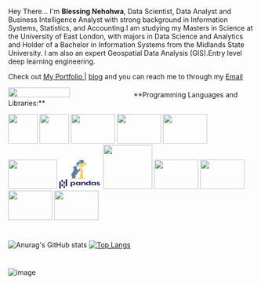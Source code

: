Hey There...
I'm **Blessing Nehohwa**, Data Scientist, Data Analyst and Business Intelligence Analyst with strong background in Information Systems, Statistics, and Accounting.I am studying my Masters in Science at the University of East London, with majors in Data Science and Analytics and Holder of a Bachelor in Information Systems from the  Midlands State University. I am  also an expert Geospatial Data Analysis (GIS).Entry level deep learning engineering.

Check out [My Portfolio ](https://BlessingNehohwa.github.io/) | [blog](https://blessingnehohwa.github.io/#[object%20Object]) and you can reach me to through my [Email](nehohwablessing@gmail.com)
&nbsp;

<img src="https://user-images.githubusercontent.com/82777016/189126432-5f8467e5-b13b-40ec-a103-fa1c55162da9.gif" width="50%" height="50%">  
**Programming Languages and Libraries:**

<img src="https://user-images.githubusercontent.com/82777016/189127291-492e7117-b84d-49a0-81c4-d45a22c8ec6d.png" width="60" height="60"> <img src="https://upload.wikimedia.org/wikipedia/commons/thumb/3/38/Jupyter_logo.svg/800px-Jupyter_logo.svg.png" width="60" height="60"> <img src="https://images.techhive.com/images/article/2017/01/r_programming_language_abstract_programming_background_thinkstock_3x2_1200x800-100703503-large.jpg?" width="90" height="60">    <img src="https://i0.wp.com/www.complexsql.com/wp-content/uploads/2017/01/sql-logo.jpg?fit=300%2C225&ssl=1" width="90" height="60">    <img src="https://user-images.githubusercontent.com/1217238/65354639-dd928f80-dba4-11e9-833b-bc3e8c6a737d.png" width="90" height="60">   <img src="https://upload.wikimedia.org/wikipedia/fr/thumb/3/37/Logo_Matplotlib.svg/810px-Logo_Matplotlib.svg.png?20140122140654" width="100" height="60"><img src="https://raw.githubusercontent.com/earthinversion/earthinversion-images/main/images/pandas-python.png" width="90" height="60"> <img src="https://camo.githubusercontent.com/aeb4f612bd9b40d81c62fcbebd6db44a5d4344b8b962be0138817e18c9c06963/68747470733a2f2f7777772e74656e736f72666c6f772e6f72672f696d616765732f74665f6c6f676f5f686f72697a6f6e74616c2e706e67" width="100" height="90"> <img src="https://upload.wikimedia.org/wikipedia/commons/thumb/0/05/Scikit_learn_logo_small.svg/1200px-Scikit_learn_logo_small.svg.png" width="90" height="60"> <img src="https://allcode.com/wp-content/uploads/2022/09/klarna-signs-deal-with-aws-1575354413.png" width="90" height="60"> <img src="https://www.pei.com/wp-content/uploads/2016/08/maxresdefaultreduced.jpg " width="90" height="60">  <img src="https://miro.medium.com/max/828/1*6sV-YTdpob36egPM-yXGXA.png" width="90" height="60">

#

<p >
  
![Anurag's GitHub stats](https://github-readme-stats.vercel.app/api?username=BlessingNehohwa&show_icons=true&theme=great-gatsby)    [![Top Langs](https://github-readme-stats.vercel.app/api/top-langs/?username=BlessingNehohwa&langs_count=8  )](https://github.com/BlessingNehohwa/github-readme-stats)
  
</p>


#

<p align="left">
<img src="https://komarev.com/ghpvc/?username=Blessingnehohwa&color=blue" alt="image" />
 </p>





